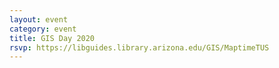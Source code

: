 ```yaml
---
layout: event
category: event
title: GIS Day 2020
rsvp: https://libguides.library.arizona.edu/GIS/MaptimeTUS
---
```

